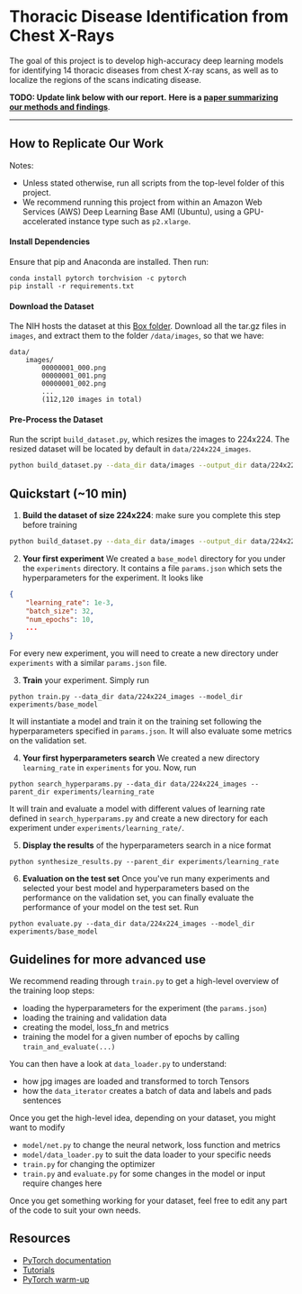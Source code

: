 
# Thoracic Disease Identification from Chest X-Rays

The goal of this project is to develop high-accuracy deep learning models for identifying 14 thoracic diseases from chest X-ray scans, as well as to localize the regions of the scans indicating disease.

__TODO: Update link below with our report.__
__Here is a [paper summarizing our methods and findings](https://google.com)__.


---
## How to Replicate Our Work

Notes:
- Unless stated otherwise, run all scripts from the top-level folder of this project.
- We recommend running this project from within an Amazon Web Services (AWS) Deep Learning Base AMI (Ubuntu), using a GPU-accelerated instance type such as `p2.xlarge`.


#### Install Dependencies
Ensure that pip and Anaconda are installed. Then run:
```
conda install pytorch torchvision -c pytorch
pip install -r requirements.txt
```


#### Download the Dataset
The NIH hosts the dataset at this [Box folder](https://nihcc.app.box.com/v/ChestXray-NIHCC/folder/36938765345). Download all the tar.gz files in `images`, and extract them to the folder `/data/images`, so that we have:
```
data/
    images/
        00000001_000.png
        00000001_001.png
        00000001_002.png
        ...
        (112,120 images in total)
```


#### Pre-Process the Dataset
Run the script `build_dataset.py`, which resizes the images to 224x224. The resized dataset will be located by default in `data/224x224_images`.

```bash
python build_dataset.py --data_dir data/images --output_dir data/224x224_images
```



## Quickstart (~10 min)

1. __Build the dataset of size 224x224__: make sure you complete this step before training
```bash
python build_dataset.py --data_dir data/images --output_dir data/224x224_images
```

2. __Your first experiment__ We created a `base_model` directory for you under the `experiments` directory. It contains a file `params.json` which sets the hyperparameters for the experiment. It looks like
```json
{
    "learning_rate": 1e-3,
    "batch_size": 32,
    "num_epochs": 10,
    ...
}
```
For every new experiment, you will need to create a new directory under `experiments` with a similar `params.json` file.

3. __Train__ your experiment. Simply run
```
python train.py --data_dir data/224x224_images --model_dir experiments/base_model
```
It will instantiate a model and train it on the training set following the hyperparameters specified in `params.json`. It will also evaluate some metrics on the validation set.

4. __Your first hyperparameters search__ We created a new directory `learning_rate` in `experiments` for you. Now, run
```
python search_hyperparams.py --data_dir data/224x224_images --parent_dir experiments/learning_rate
```
It will train and evaluate a model with different values of learning rate defined in `search_hyperparams.py` and create a new directory for each experiment under `experiments/learning_rate/`.

5. __Display the results__ of the hyperparameters search in a nice format
```
python synthesize_results.py --parent_dir experiments/learning_rate
```

6. __Evaluation on the test set__ Once you've run many experiments and selected your best model and hyperparameters based on the performance on the validation set, you can finally evaluate the performance of your model on the test set. Run
```
python evaluate.py --data_dir data/224x224_images --model_dir experiments/base_model
```


## Guidelines for more advanced use

We recommend reading through `train.py` to get a high-level overview of the training loop steps:
- loading the hyperparameters for the experiment (the `params.json`)
- loading the training and validation data
- creating the model, loss_fn and metrics
- training the model for a given number of epochs by calling `train_and_evaluate(...)`

You can then have a look at `data_loader.py` to understand:
- how jpg images are loaded and transformed to torch Tensors
- how the `data_iterator` creates a batch of data and labels and pads sentences

Once you get the high-level idea, depending on your dataset, you might want to modify
- `model/net.py` to change the neural network, loss function and metrics
- `model/data_loader.py` to suit the data loader to your specific needs
- `train.py` for changing the optimizer
- `train.py` and `evaluate.py` for some changes in the model or input require changes here

Once you get something working for your dataset, feel free to edit any part of the code to suit your own needs.

## Resources

- [PyTorch documentation](http://pytorch.org/docs/0.3.0/)
- [Tutorials](http://pytorch.org/tutorials/)
- [PyTorch warm-up](https://github.com/jcjohnson/pytorch-examples)

[SIGNS]: https://drive.google.com/file/d/1ufiR6hUKhXoAyiBNsySPkUwlvE_wfEHC/view?usp=sharing
